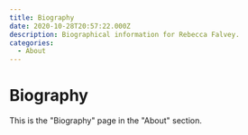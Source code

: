 ```yaml
---
title: Biography
date: 2020-10-28T20:57:22.000Z
description: Biographical information for Rebecca Falvey.
categories:
  - About
---
```

# Biography

This is the "Biography" page in the "About" section.
